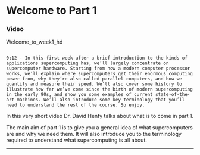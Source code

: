 # Welcome to Part 1

### Video

Welcome_to_week1_hd


```{solution} Transcript

0:12 - In this first week after a brief introduction to the kinds of applications supercomputing has, we’ll largely concentrate on supercomputer hardware. Starting from how a modern computer processor works, we’ll explain where supercomputers get their enormous computing power from, why they’re also called parallel computers, and how we quantify and measure their speed. We’ll also cover some history to illustrate how far we’ve come since the birth of modern supercomputing in the early 90s, and show you some examples of current state-of-the-art machines. We’ll also introduce some key terminology that you’ll need to understand the rest of the course. So enjoy.
```

In this very short video Dr. David Henty talks about what is to come in part 1.

The main aim of part 1 is to give you a general idea of what supercomputers are and why we need them. It will also introduce you to the terminology required to understand what supercomputing is all about.

---